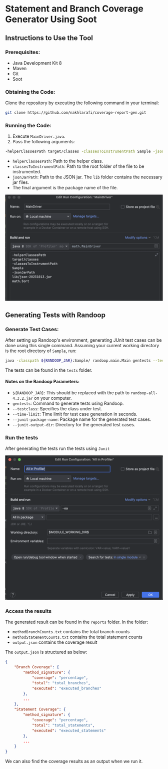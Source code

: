 # Statement and Branch Coverage Generator Using Soot

## Instructions to Use the Tool

### Prerequisites:
- Java Development Kit 8
- Maven
- Git
- Soot

### Obtaining the Code:

Clone the repository by executing the following command in your terminal:

```bash
git clone https://github.com/nakhlarafi/coverage-report-gen.git
```

### Running the Code:

1. Execute `MainDriver.java`.
2. Pass the following arguments:

```bash
-helperClassesPath target/classes -classesToInstrumentPath Sample -jsonJarPath lib/json-20231013.jar math.Sort
```

- `helperClassesPath`: Path to the helper class.
- `classesToInstrumentPath`: Path to the root folder of the file to be instrumented.
- `jsonJarPath`: Path to the JSON jar. The `lib` folder contains the necessary jar files.
- The final argument is the package name of the file.

![Run configuration](img/mainFileConfig.png)

## Generating Tests with Randoop

### Generate Test Cases:

After setting up Randoop's environment, generating JUnit test cases can be done using this single command. Assuming your current working directory is the root directory of `Sample`, run:

```bash
java -classpath ${RANDOOP_JAR}:Sample/ randoop.main.Main gentests --testclass=math.Sort --time-limit=60 --junit-package-name=math --junit-output-dir=tests
```
The tests can be found in the `tests` folder.

#### Notes on the Randoop Parameters:

- `${RANDOOP_JAR}`: This should be replaced with the path to `randoop-all-4.3.2.jar` on your computer.
- `gentests`: Command to generate tests using Randoop.
- `--testclass`: Specifies the class under test.
- `--time-limit`: Time limit for test case generation in seconds.
- `--junit-package-name`: Package name for the generated test cases.
- `--junit-output-dir`: Directory for the generated test cases.

### Run the tests
After generating the tests run the tests using `Junit`

![img.png](img/testFileConfig.png)

### Access the results
The generated result can be found in the `reports` folder. In the folder:
* `methodBranchCounts.txt` contains the total branch counts
* `methodStatementCounts.txt` contains the total statement counts
* `output.json` contains the coverage result

The `output.json` is structured as below:
```json
{
    "Branch Coverage": {
        "method_signature": {
            "coverage": "percentage",
            "total": "total_branches",
            "executed": "executed_branches"
        },
        ...
    },
    "Statement Coverage": {
        "method_signature": {
            "coverage": "percentage",
            "total": "total_statements",
            "executed": "executed_statements"
        },
        ...
    }
}
```
We can also find the coverage results as an output when we run it.


